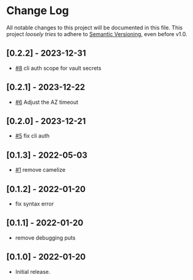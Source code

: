 # Change Log

All notable changes to this project will be documented in this file.
This project *loosely tries* to adhere to [Semantic Versioning](http://semver.org/), even before v1.0.

## [0.2.2] - 2023-12-31
- [#8](https://github.com/boltops-tools/armrest/pull/8) cli auth scope for vault secrets

## [0.2.1] - 2023-12-22
- [#6](https://github.com/boltops-tools/armrest/pull/6) Adjust the AZ timeout

## [0.2.0] - 2023-12-21
- [#5](https://github.com/boltops-tools/armrest/pull/5) fix cli auth

## [0.1.3] - 2022-05-03
- [#1](https://github.com/boltops-tools/armrest/pull/1) remove camelize

## [0.1.2] - 2022-01-20
- fix syntax error

## [0.1.1] - 2022-01-20
- remove debugging puts

## [0.1.0] - 2022-01-20
- Initial release.
